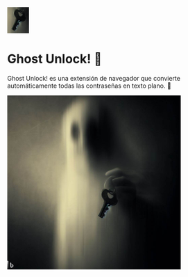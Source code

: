 


<img src="img/logo.png" class="img-fluid" alt="Example image" width="50" loading="lazy">

# Ghost Unlock! 👻
Ghost Unlock! es una extensión de navegador que convierte automáticamente todas las contraseñas en texto plano.  👻

<img src="img/hi.jpeg" class="img-fluid" alt="Example image" width="400" loading="lazy">
